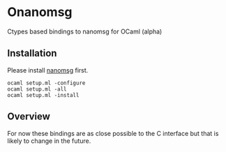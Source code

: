 # Onanomsg

Ctypes based bindings to nanomsg for OCaml (alpha)

## Installation

Please install [nanomsg](https://github.com/250bpm/nanomsg) first.

```
ocaml setup.ml -configure
ocaml setup.ml -all
ocaml setup.ml -install
```

## Overview

For now these bindings are as close possible to the C interface but that is
likely to change in the future.
